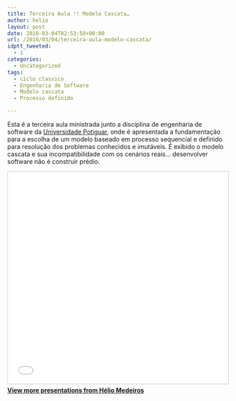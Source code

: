 ```yaml
---
title: Terceira Aula !! Modelo Cascata…
author: helio
layout: post
date: 2010-03-04T02:53:58+00:00
url: /2010/03/04/terceira-aula-modelo-cascata/
idptt_tweeted:
  - 1
categories:
  - Uncategorized
tags:
  - ciclo classico
  - Engenharia de Software
  - Modelo cascata
  - Processo definido

---
```

Esta é a terceira aula ministrada junto a disciplina de engenharia de software da <a href="http://unp.br" target="_blank">Universidade Potiguar</a>, onde é apresentada a fundamentação para a escolha de um modelo baseado em processo sequencial e definido para resolução dos problemas conhecidos e imutáveis. É exibido o modelo cascata e sua incompatibilidade com os cenários reais&#8230; desenvolver software não é construir prédio.

<div style="margin-bottom: 20px;">
<iframe src="//www.slideshare.net/slideshow/embed_code/key/3331054"
        width="595"
        height="485"
        frameborder="0"
        marginwidth="0"
        marginheight="0"
        scrolling="no"
        style="border:1px solid #CCC; border-width:1px; margin-bottom:5px; max-width: 100%;"
        allowfullscreen>
</iframe>
<div style="margin-bottom:5px">
    <strong><a href="//www.slideshare.net/heliomedeiros" target="_blank">View more presentations from Hélio Medeiros</a></strong>
</div>
</div>
